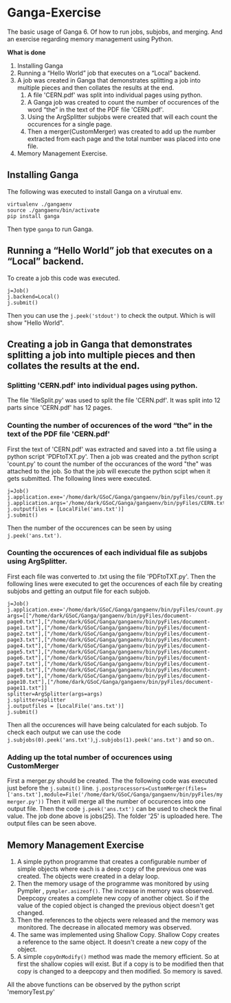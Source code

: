 # Ganga-Exercise
The basic usage of Ganga 6. Of how to run jobs, subjobs, and merging. And an exercise regarding memory management using Python.

__What is done__
1. Installing Ganga
2. Running a “Hello World” job that executes on a “Local” backend.
3. A job was created in Ganga that demonstrates splitting a job into multiple pieces and then collates
the results at the end.
    1. A file 'CERN.pdf' was split into individual pages using python.
    2. A Ganga job was created to count the number of occurences of the word “the” in the text of the PDF file 'CERN.pdf'.
    3. Using the ArgSplitter subjobs were created that will each count the occurences for a single page.
    4. Then a merger(CustomMerger) was created to add up the number extracted from each page and the total number was placed into one file.
4. Memory Management Exercise.
    

## Installing Ganga 

The following was executed to install Ganga on a virutual env. 

```
virtualenv ./gangaenv
source ./gangaenv/bin/activate
pip install ganga
```
Then type `ganga` to run Ganga. 

## Running a “Hello World” job that executes on a “Local” backend.

To create a job this code was executed.

```
j=Job()
j.backend=Local()
j.submit()
```

Then you can use the `j.peek('stdout')` to check the output. Which is will show "Hello World".

## Creating a job in Ganga that demonstrates splitting a job into multiple pieces and then collates the results at the end.
### Splitting 'CERN.pdf' into individual pages using python.

The file 'fileSplit.py' was used to split the file 'CERN.pdf'. It was split into 12 parts since 'CERN.pdf' has 12 pages.

### Counting the number of occurences of the word “the” in the text of the PDF file 'CERN.pdf'

First the text of 'CERN.pdf' was extracted and saved into a .txt file using a python script 'PDFtoTXT.py'.
Then a job was created and the python script 'count.py' to count the number of the occurances of the word "the" was attached to the job. 
So that the job will execute the python scipt when it gets submitted.
The following lines were executed.

```
j=Job()
j.application.exe='/home/dark/GSoC/Ganga/gangaenv/bin/pyFiles/count.py'
j.application.args='/home/dark/GSoC/Ganga/gangaenv/bin/pyFiles/CERN.txt'
j.outputfiles = [LocalFile('ans.txt')]
j.submit()
```
Then the number of the occurences can be seen by using `j.peek('ans.txt')`.

### Counting the occurences of each individual file as subjobs using ArgSplitter.
First each file was converted to .txt using the file 'PDFtoTXT.py'. Then the following lines were executed to get the occurences of each file by creating subjobs and getting an output file for each subjob.

```
j=Job()
j.application.exe='/home/dark/GSoC/Ganga/gangaenv/bin/pyFiles/count.py'
args=[["/home/dark/GSoC/Ganga/gangaenv/bin/pyFiles/document-page0.txt"],["/home/dark/GSoC/Ganga/gangaenv/bin/pyFiles/document-page1.txt"],["/home/dark/GSoC/Ganga/gangaenv/bin/pyFiles/document-page2.txt"],["/home/dark/GSoC/Ganga/gangaenv/bin/pyFiles/document-page3.txt"],["/home/dark/GSoC/Ganga/gangaenv/bin/pyFiles/document-page4.txt"],["/home/dark/GSoC/Ganga/gangaenv/bin/pyFiles/document-page5.txt"],["/home/dark/GSoC/Ganga/gangaenv/bin/pyFiles/document-page6.txt"],["/home/dark/GSoC/Ganga/gangaenv/bin/pyFiles/document-page7.txt"],["/home/dark/GSoC/Ganga/gangaenv/bin/pyFiles/document-page8.txt"],["/home/dark/GSoC/Ganga/gangaenv/bin/pyFiles/document-page9.txt"],["/home/dark/GSoC/Ganga/gangaenv/bin/pyFiles/document-page10.txt"],["/home/dark/GSoC/Ganga/gangaenv/bin/pyFiles/document-page11.txt"]]
splitter=ArgSplitter(args=args)
j.splitter=splitter
j.outputfiles = [LocalFile('ans.txt')]
j.submit()
```
Then all the occurences will have being calculated for each subjob. To check each output we can use the code `j.subjobs(0).peek('ans.txt')`,`j.subjobs(1).peek('ans.txt')` and so on..

### Adding up the total number of occurences using CustomMerger
First a merger.py should be created. The the following code was executed just before the `j.submit()` line. 
`j.postprocessors=CustomMerger(files=['ans.txt'],module=File('/home/dark/GSoC/Ganga/gangaenv/bin/pyFiles/mymerger.py'))`
Then it will merge all the number of occurences into one output file. Then the code `j.peek('ans.txt')` can be used to check the final value.
The job done above is jobs(25). The folder '25' is uploaded here. The  output files can be seen above.

## Memory Management Exercise

1. A simple python programme that creates a configurable number of simple objects where each is a deep copy of the previous one was created. The objects were created in a delay loop.
2. Then the memory usage of the programme was monitored by using Pympler , `pympler.asizeof()`. The increase in memory was observed. Deepcopy creates a complete new copy of another object. So if the value of the copied object is changed the previous object doesn't get changed.
3. Then the references to the objects were released and the memory was monitored. The decrease in allocated memory was observed.
4. The same was implemented using Shallow Copy. Shallow Copy creates a reference to the same object. It doesn't create a new copy of the object.
5. A simple `copyOnModify()` method was made the memory efficient. So at first the shallow copies will exist. But if a copy is to be modified then that copy is changed to a deepcopy and then modified. So memory is saved. 

All the above functions can be observed by the python script 'memoryTest.py'

